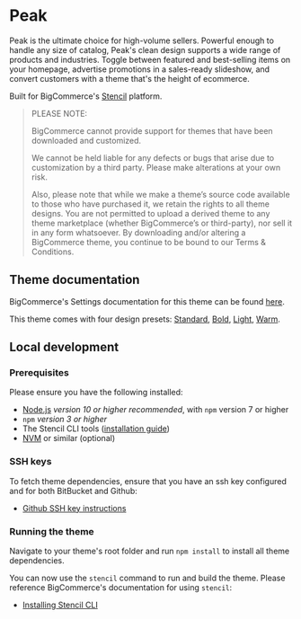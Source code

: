 # Peak

Peak is the ultimate choice for high-volume sellers. Powerful enough to handle any size of catalog, Peak's clean design supports a wide range of products and industries. Toggle between featured and best-selling items on your homepage, advertise promotions in a sales-ready slideshow, and convert customers with a theme that's the height of ecommerce.

Built for BigCommerce's [Stencil](https://stencil.bigcommerce.com) platform.

> PLEASE NOTE:
> 
> BigCommerce cannot provide support for themes that have been downloaded and customized.
> 
> We cannot be held liable for any defects or bugs that arise due to customization by a third party. Please make alterations at your own risk.
> 
> Also, please note that while we make a theme’s source code available to those who have purchased it, we retain the rights to all theme designs. You are not permitted to upload a derived theme to any theme marketplace (whether BigCommerce’s or third-party), nor sell it in any form whatsoever. By downloading and/or altering a BigCommerce theme, you continue to be bound to our Terms & Conditions.

## Theme documentation

BigCommerce's Settings documentation for this theme can be found [here](https://support.bigcommerce.com/s/article/The-Bigcommerce-Themes-Marketplace).

This theme comes with four design presets:
[Standard](https://peak-standard-demo.mybigcommerce.com),
[Bold](https://peak-bold-demo.mybigcommerce.com),
[Light](https://peak-light-demo.mybigcommerce.com),
[Warm](https://peak-warm-demo.mybigcommerce.com).

## Local development

### Prerequisites

Please ensure you have the following installed:

- [Node.js](https://nodejs.org) _version 10 or higher recommended_, with `npm` version 7 or higher
- `npm` _version 3 or higher_
- The Stencil CLI tools ([installation guide](https://stencil.bigcommerce.com/docs/installing-stencil-cli-1))
- [NVM](https://github.com/creationix/nvm) or similar (optional)

### SSH keys

To fetch theme dependencies, ensure that you have an ssh key configured and for both BitBucket and Github:

- [Github SSH key instructions](https://help.github.com/articles/connecting-to-github-with-ssh/)

### Running the theme

Navigate to your theme's root folder and run `npm install` to install all theme dependencies.

You can now use the `stencil` command to run and build the theme. Please reference BigCommerce's documentation for using `stencil`:

- [Installing Stencil CLI](https://developer.bigcommerce.com/stencil-docs/installing-stencil-cli/installing-stencil)
